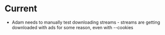 # Current
* Adam needs to manually test downloading streams - streams are getting downloaded with ads for some reason, even with --cookies

